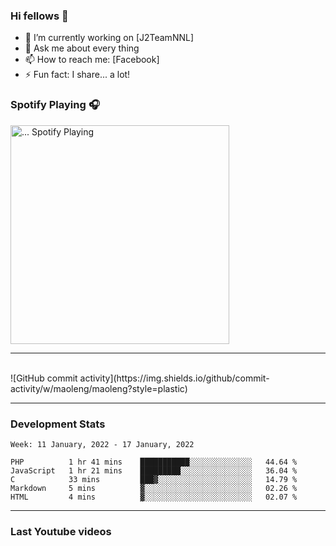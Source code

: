 ### Hi fellows 👋

- 🔭 I’m currently working on [J2TeamNNL]
- 💬 Ask me about every thing
- 📫 How to reach me: [Facebook]
- ⚡ Fun fact: I share... a lot!


### Spotify Playing 🎧
[<img src="https://spotify-playing-git-master.j2teamnnl.vercel.app/api/spotify-playing" alt="... Spotify Playing" width="350" />](https://open.spotify.com/user/...)

---

<br>
![GitHub commit activity](https://img.shields.io/github/commit-activity/w/maoleng/maoleng?style=plastic)
<br>


---
### Development Stats
<!--START_SECTION:waka-->
```text
Week: 11 January, 2022 - 17 January, 2022

PHP          1 hr 41 mins    ███████████░░░░░░░░░░░░░░   44.64 % 
JavaScript   1 hr 21 mins    █████████░░░░░░░░░░░░░░░░   36.04 % 
C            33 mins         ███▓░░░░░░░░░░░░░░░░░░░░░   14.79 % 
Markdown     5 mins          ▓░░░░░░░░░░░░░░░░░░░░░░░░   02.26 % 
HTML         4 mins          ▓░░░░░░░░░░░░░░░░░░░░░░░░   02.07 % 
```
<!--END_SECTION:waka-->

---
### Last Youtube videos
<!-- YOUTUBE:START -->
<!-- YOUTUBE:END -->

